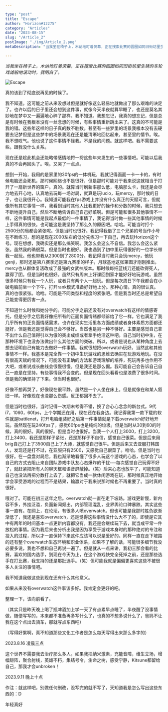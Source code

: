 ```yaml
---

type: "post"
title: "Escape"
author: "Horizon#12275"
category: "Articles"
date: "2023-08-15"
slug: "/Article_2"
postImage: "./img/Article_2.png"
metaDescription: "当我坐在椅子上，木讷地盯着荧幕，正在搜索比赛的圆圈如同旧街坊里生锈的车轮戏谑般地滚动时，我明白了。"

---
```


*当我坐在椅子上，木讷地盯着荧幕，正在搜索比赛的圆圈如同旧街坊里生锈的车轮戏谑般地滚动时，我明白了。*

![Escape](./img/Article_2.jpg)

真的该到了彻底说再见的时候了。

我不知道。这可能之前从来没想过但是就好像这么轻易地就做出了那么艰难的决定了。也许以后的日子里还会想到这件事，就像今天半夜就算早睡了，也还是莫名其妙地在梦中又一遍遍地心碎了那样。我不知道。我想忘记，我真的想忘记，但是总是有时候在我根本没有一丝念想的时候，有些事情重新跳出来了。这真的不可能是我的错。这些年这样的日子真的数不胜数。甚至有一些梦里的场景我根本没有去硬要去记梦但是这些梦中的场景我现在还是能清晰地回忆起来，甚至里的情节。唉。我不想叹气。他也说了这件事情不怪我。不是我的问题。就这样吧。我不需要这些。跟我没什么关系。

现在还是趁此机会还能略带感情地捋一捋这些年来发生的一些事情吧。可能以后我真的不会再回头了。唉。又哭了一点点。

想到一开始，我用的是家里的30fps的一体机玩，我就记得画面一卡一卡的，有时候电脑还会死机，那时候网络也不是很好，但是那时可能对于我来说这就相当于打开了一扇新世界的窗户。真的。就算当时刷新率那么低，电脑那么卡，我还是会尽力地去开心地，认真地去玩每一场对局，就算是玩lucio，玩mercy，那时候的日子，也让我很开心。我知道可能我在fps游戏上并没有什么真正的天赋可言，但就像所有其它事情一样，我看到当时其他人比我更好的操作和分数的时候，我只想去不断地提升自己，然后不断地告诉自己自己好菜啊。但是可能和很多其他事情不一样，这件事情可能是我起点最低的一件事情了，我记得当时做一些其他事情的时候上手得真的很快。也可能这是我坚持了那么久的原因吧。哈哈。可能当时打个2500分的局都会紧张呢。但是当时也很好。我记得我借了三个兄弟的号当作小号在不断练习，想的是现在2000左右的低分先练习一下自己，再去玩Horizon这个号。现在想想，我确实还是那么搞笑啊。我怎么会这么不自信。我怎么会这么紧张。虽然我的确很菜。但是当时也很好。我也遇到了初中里玩得很好的一位学长带我一起玩。他也带我从2300到了2800分。我记得当时我只会玩mercy，他玩genji，那时还是第八赛季还是第九赛季的样子，月球基地这张第图才刚刚推出，mercy也从群体复活改成了最强的女武神版本。那时候每把蓝线刀还能砍得死人，赢得了团。但是当时也很好。虽然只有周末上好课回到家才能好好地玩游戏。虽然很多时候只有我一个人玩，或者只有两个人一起玩。但是每次周日下午我都会在小破电脑前坐一个下午，打开rank模式准备好好地上分。那种心情。真的很认真。真的也很紧张。哈哈。可能是不同类型和程度的紧张吧。但是我当时还总是希望自己能变得更厉害一点。

不知道什么时候和她分手的。可能分手之前还没有对overwatch有这样的情感寄托，但是分手之后我好像把所有的正面负面情绪都倾诉给了它一样。它也满足了我几乎所有的正负面情感需求。也许在现实生活里各方面成绩或者身体素质方面都还挺好，但是我还是觉得自己会不够好。当然也是另一种不够好。主要是感觉自己拿不出什么自己值得引以为傲的突出成绩或者拿手绝活这种吧。自己当时初中生，在那种环境下也没办法做出什么其他方面的突破。所以，或者是说也从某种角度上去想去证明自己有能力去做好一件事情。我就很想把overwatch玩好。当然这和其他事情不一样。我基本是完全靠一个初中生玩游戏的思维去确实在玩游戏地玩。在没有很高天赋的情况下，可能没有正确的方法和游戏理解的培养，死玩再多也作用不大吧，或者说成长曲线会很慢很慢。但是我还是那么倔。我可能自己会告诉自己自己一直是在坚持。有些事情我不会变的。但是现在回头看看也是浪费了很多时间。但是我的确坚持了下来。但当时也很好。

好像不想再哭了。好像现在很平静。虽然是一个人坐在床上。但是就像在和某人叙旧一样。好像现在也没那么伤感。反正都回不去了。

但是当时也很好。当时记得一次期末考得不错，换了台心心念念的新台式。9代i7，1060，60fps，上个学期还在用，现在还在我身边。我记得我第一款下载的软件就是battlenet，打开电脑组装好之后第一件事情就是下载overwatch好好地开玩。虽然现在玩240fps了，感觉60fps也是纯纯的垃圾。但是当时从30到60的时候，真的很好。真的很好。但是当时也很好。当我一个人打上3000，打上3200，打上3400，我还是那样子紧张，还是那样子不自信，感觉自己很菜。但是后来用brig自己打上了3500自己上了大师，就感觉自己很牛。但是后来又去亚服打韩国人，发现还是打不过，在亚服只有2500，又感觉自己很菜了。哈哈。但是当时也很好。在一盘盘对局后，我也渐渐地看懂了很多人玩这个游戏的心态，也学会了以自己的方式去阻止来自团队游戏中队友心态爆炸的干扰---每次感觉自己玩得不好了，就赶紧把所有人的聊天框和语音屏蔽掉。（笑）后来心态也放平了，可能知道自己也没法再把分数打上去了，就把它当成一款休闲游戏在玩，那时候真正地开始学会享受游戏的过程而不是结果，输赢对于我来说那时候也不再重要了。当时真的很好。

哦对了。可能在初三这年之后。overwatch就一直在走下坡路。游戏更新慢，新内容不多，外挂泛滥，负面新闻频出，内部管理混乱，业界舆论口碑暴跌。其实这些事一直有。在网上，在论坛，有很多人喷overwatch。但也可能是我那时胜负欲渐渐低了，我还是喜欢overwatch，还是觉得这些事情没什么大不了的，即使是它其中有两年的时间基本一点更新内容都没有，我还是会继续玩下去，就当成平常一件放松的事情。因为我后来也分析出我是因为享受于游戏本身时的那种绝对的专注和投入的过程，所以才一直保持下来这件应该可以说是爱好的。同样一直在走下坡路的还有整个overwatch生态环境和职业体系，如果不了解的话，可能很多细节我没必要多说，我也不想和自己再说一遍了。但是就从一点来讲，我初三那会看的比赛，喜欢的国内选手，到现在今天为止，在这个游戏快完全死掉之前，还是那些选手在打比赛，我支持的还是那批选手。（笑）但可能我就是偏偏更喜欢这些不被很多人关注的事情吧。

我不知道我做这些到现在还有什么其他意义。

如果从来没有overwatch这件事该多好。我肯定会更好的吧。

整理一下，该向前看了。

（其实只是昨天晚上喝了瓶啤酒加上学一天了有点累早点睡了，半夜醒了没事情做，随便写写的，本来都不准备再多写什么了，也真的不想多说什么了，爸妈不让我在这个点出去骑车，那就写点东西吧）

（写得好累啊，真不知道那些文化工作者是怎么每天写得出来那么多字的）

2023.8.16 凌晨三点

这个世界不需要我去治疗那么多人。如果我把纳米激素，充能音障，维生立场，增幅矩阵，聚合射线，英雄不朽，集结号令，生命之树，感受宁静，Kitsune都留给自己，那我才会unbroken！

2023.9.11 晚上十点

作注：就这样吧，别做任何删改，没写完的就不写了，天知道我是怎么写出这些东西的：D

年轻真好